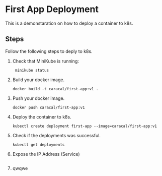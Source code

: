 # First App Deployment

This is a demonstaration on how to deploy a container to k8s.

## Steps

Follow the following steps to deply to k8s.

1. Check that MiniKube is running:

   ```code
    minikube status
   ```

2. Build your docker image.

    ```code
    docker build -t caracal/first-app:v1 .
    ```

3. Push your docker image.

    ```code
    docker push caracal/first-app:v1
    ```
  
4. Deploy the container to k8s.

    ```code
    kubectl create deployment first-app --image=caracal/first-app:v1
    ```

5. Check if the deployments was successful.

   ```code
   kubectl get deployments
   ```

6. Expose the IP Address (Service)
   
   ```code
   ```

7. qwqwe